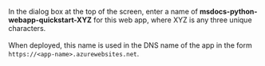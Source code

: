 In the dialog box at the top of the screen, enter a name of **msdocs-python-webapp-quickstart-XYZ** for this web app, where XYZ is any three unique characters.<br>
<br>
When deployed, this name is used in the DNS name of the app in the form `https://<app-name>.azurewebsites.net`.